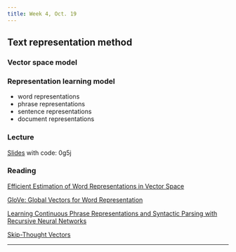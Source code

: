 ```yaml
---
title: Week 4, Oct. 19
---
```


## Text representation method
### Vector space model
### Representation learning model
- word representations
- phrase representations
- sentence representations
- document representations
  

### Lecture
[Slides](https://pan.baidu.com/s/1C2HnzsEk0tZr1LntbzdH8w) with code: 0g5j


### Reading
[Efficient Estimation of Word Representations in Vector Space](https://www.khoury.northeastern.edu/home/vip/teach/DMcourse/4_TF_supervised/notes_slides/1301.3781.pdf)

[GloVe: Global Vectors for Word Representation](https://nlp.stanford.edu/projects/glove/)

[Learning Continuous Phrase Representations and
Syntactic Parsing with Recursive Neural Networks](https://ai.stanford.edu/~ang/papers/nipsdlufl10-LearningContinuousPhraseRepresentations.pdf)

[Skip-Thought Vectors](https://arxiv.org/pdf/1506.06726)

---
